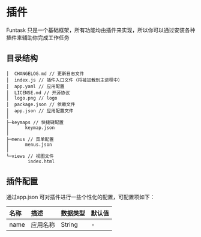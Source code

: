 # 插件

Funtask 只是一个基础框架，所有功能均由插件来实现，所以你可以通过安装各种插件来辅助你完成工作任务

## 目录结构

```shell
│  CHANGELOG.md // 更新日志文件
│  index.js // 插件入口文件（将被加载到主进程中）
│  app.yaml // 应用配置
│  LICENSE.md // 开源协议
│  logo.png // logo
│  package.json // 依赖文件
│  app.json // 应用配置文件
│
├─keymaps // 快捷键配置
│      keymap.json
│
├─menus // 菜单配置
│      menus.json
│
└─views // 视图文件
        index.html
```

## 插件配置

通过app.json 可对插件进行一些个性化的配置，可配置项如下：

| 名称   | 描述   | 数据类型   | 默认值 |
| :--- | :--- | :----- | :-- |
| name | 应用名称 | String | -   |
